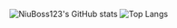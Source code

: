 ![NiuBoss123's GitHub stats](https://github-readme-stats.vercel.app/api?username=NiuBoss123)
![Top Langs](https://github-readme-stats.vercel.app/api/top-langs/?username=NiuBoss123=compact)

